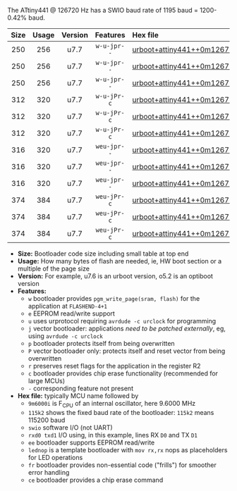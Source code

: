 The ATtiny441 @ 126720 Hz has a SWIO baud rate of 1195 baud = 1200-0.42% baud.

|Size|Usage|Version|Features|Hex file|
|:-:|:-:|:-:|:-:|:--|
|250|256|u7.7|`w-u-jpr--`|[urboot+attiny441++0m126720i++++1k2_swio_rxa2_txa1_lednop.hex](https://raw.githubusercontent.com/stefanrueger/urboot.hex/main/mcus/attiny441/internal_oscillator/fint++0m126720_Hz/br++++1k2_bps/urboot+attiny441++0m126720i++++1k2_swio_rxa2_txa1_lednop.hex)|
|250|256|u7.7|`w-u-jpr--`|[urboot+attiny441++0m126720i++++1k2_swio_rxa4_txa5_lednop.hex](https://raw.githubusercontent.com/stefanrueger/urboot.hex/main/mcus/attiny441/internal_oscillator/fint++0m126720_Hz/br++++1k2_bps/urboot+attiny441++0m126720i++++1k2_swio_rxa4_txa5_lednop.hex)|
|250|256|u7.7|`w-u-jpr--`|[urboot+attiny441++0m126720i++++1k2_swio_rxb2_txa7_lednop.hex](https://raw.githubusercontent.com/stefanrueger/urboot.hex/main/mcus/attiny441/internal_oscillator/fint++0m126720_Hz/br++++1k2_bps/urboot+attiny441++0m126720i++++1k2_swio_rxb2_txa7_lednop.hex)|
|312|320|u7.7|`w-u-jPr-c`|[urboot+attiny441++0m126720i++++1k2_swio_rxa2_txa1_lednop_fr_ce.hex](https://raw.githubusercontent.com/stefanrueger/urboot.hex/main/mcus/attiny441/internal_oscillator/fint++0m126720_Hz/br++++1k2_bps/urboot+attiny441++0m126720i++++1k2_swio_rxa2_txa1_lednop_fr_ce.hex)|
|312|320|u7.7|`w-u-jPr-c`|[urboot+attiny441++0m126720i++++1k2_swio_rxa4_txa5_lednop_fr_ce.hex](https://raw.githubusercontent.com/stefanrueger/urboot.hex/main/mcus/attiny441/internal_oscillator/fint++0m126720_Hz/br++++1k2_bps/urboot+attiny441++0m126720i++++1k2_swio_rxa4_txa5_lednop_fr_ce.hex)|
|312|320|u7.7|`w-u-jPr-c`|[urboot+attiny441++0m126720i++++1k2_swio_rxb2_txa7_lednop_fr_ce.hex](https://raw.githubusercontent.com/stefanrueger/urboot.hex/main/mcus/attiny441/internal_oscillator/fint++0m126720_Hz/br++++1k2_bps/urboot+attiny441++0m126720i++++1k2_swio_rxb2_txa7_lednop_fr_ce.hex)|
|316|320|u7.7|`weu-jpr--`|[urboot+attiny441++0m126720i++++1k2_swio_rxa2_txa1_ee_lednop.hex](https://raw.githubusercontent.com/stefanrueger/urboot.hex/main/mcus/attiny441/internal_oscillator/fint++0m126720_Hz/br++++1k2_bps/urboot+attiny441++0m126720i++++1k2_swio_rxa2_txa1_ee_lednop.hex)|
|316|320|u7.7|`weu-jpr--`|[urboot+attiny441++0m126720i++++1k2_swio_rxa4_txa5_ee_lednop.hex](https://raw.githubusercontent.com/stefanrueger/urboot.hex/main/mcus/attiny441/internal_oscillator/fint++0m126720_Hz/br++++1k2_bps/urboot+attiny441++0m126720i++++1k2_swio_rxa4_txa5_ee_lednop.hex)|
|316|320|u7.7|`weu-jpr--`|[urboot+attiny441++0m126720i++++1k2_swio_rxb2_txa7_ee_lednop.hex](https://raw.githubusercontent.com/stefanrueger/urboot.hex/main/mcus/attiny441/internal_oscillator/fint++0m126720_Hz/br++++1k2_bps/urboot+attiny441++0m126720i++++1k2_swio_rxb2_txa7_ee_lednop.hex)|
|374|384|u7.7|`weu-jPr-c`|[urboot+attiny441++0m126720i++++1k2_swio_rxa2_txa1_ee_lednop_fr_ce.hex](https://raw.githubusercontent.com/stefanrueger/urboot.hex/main/mcus/attiny441/internal_oscillator/fint++0m126720_Hz/br++++1k2_bps/urboot+attiny441++0m126720i++++1k2_swio_rxa2_txa1_ee_lednop_fr_ce.hex)|
|374|384|u7.7|`weu-jPr-c`|[urboot+attiny441++0m126720i++++1k2_swio_rxa4_txa5_ee_lednop_fr_ce.hex](https://raw.githubusercontent.com/stefanrueger/urboot.hex/main/mcus/attiny441/internal_oscillator/fint++0m126720_Hz/br++++1k2_bps/urboot+attiny441++0m126720i++++1k2_swio_rxa4_txa5_ee_lednop_fr_ce.hex)|
|374|384|u7.7|`weu-jPr-c`|[urboot+attiny441++0m126720i++++1k2_swio_rxb2_txa7_ee_lednop_fr_ce.hex](https://raw.githubusercontent.com/stefanrueger/urboot.hex/main/mcus/attiny441/internal_oscillator/fint++0m126720_Hz/br++++1k2_bps/urboot+attiny441++0m126720i++++1k2_swio_rxb2_txa7_ee_lednop_fr_ce.hex)|

- **Size:** Bootloader code size including small table at top end
- **Usage:** How many bytes of flash are needed, ie, HW boot section or a multiple of the page size
- **Version:** For example, u7.6 is an urboot version, o5.2 is an optiboot version
- **Features:**
  + `w` bootloader provides `pgm_write_page(sram, flash)` for the application at `FLASHEND-4+1`
  + `e` EEPROM read/write support
  + `u` uses urprotocol requiring `avrdude -c urclock` for programming
  + `j` vector bootloader: applications *need to be patched externally*, eg, using `avrdude -c urclock`
  + `p` bootloader protects itself from being overwritten
  + `P` vector bootloader only: protects itself and reset vector from being overwritten
  + `r` preserves reset flags for the application in the register R2
  + `c` bootloader provides chip erase functionality (recommended for large MCUs)
  + `-` corresponding feature not present
- **Hex file:** typically MCU name followed by
  + `9m6000i` is F<sub>CPU</sub> of an internal oscillator, here 9.6000 MHz
  + `115k2` shows the fixed baud rate of the bootloader: `115k2` means 115200 baud
  + `swio` software I/O (not UART)
  + `rxd0 txd1` I/O using, in this example, lines RX `D0` and TX `D1`
  + `ee` bootloader supports EEPROM read/write
  + `lednop` is a template bootloader with `mov rx,rx` nops as placeholders for LED operations
  + `fr` bootloader provides non-essential code ("frills") for smoother error handling
  + `ce` bootloader provides a chip erase command
